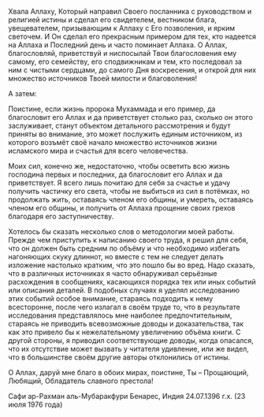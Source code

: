 Хвала Аллаху, Который направил Своего посланника с руководством и религией истины и сделал его свидетелем, вестником блага, увещевателем, призывающим к Аллаху с Его позволения, и ярким светочем. И Он сделал его прекрасным примером для тех, кто надеется на Аллаха и Последний день и часто поминает Аллаха. О Аллах, благословляй, приветствуй и ниспосылай Твои благословения ему самому, его семейству, его сподвижникам и тем, кто последовал за ним с чистыми сердцами, до самого Дня воскресения, и открой для них множество источников Твоей милости и благоволения!

А затем:

Поистине, если жизнь пророка Мухаммада и его пример, да благословит его Аллах и да приветствует столько раз, сколько он этого заслуживает, станут объектом детального рассмотрения и будут приняты во внимание, это может послужить единым источником, из которого возъмёт своё начало множество источников жизни исламского мира и счастья для всего человечества.

Моих сил, конечно же, недостаточно, чтобы осветить всю жизнь господина первых и последних, да благословит его Аллах и да приветствует. Я всего лишь почитаю для себя за счастье и удачу получить частичку его света, чтобы не выбиться из сил в потёмках, но продолжать жить, оставаясь членом его общины, и умереть, оставаясь членом его общины, и получить от Аллаха прощение своих грехов благодаря его заступничеству.

Хотелось бы сказать несколько слов о методологии моей работы. Прежде чем приступить к написанию своего труда, я решил для себя, что он должен быть средним по объёму и что необходимо избегать нагоняющих скуку длиннот, но вместе с тем не следует делать изложение настолько кратким, что это пошло бы во вред. Надо сказать, что в различных источниках я часто обнаруживал серьёзные расхождения в сообщениях, касающихся порядка тех или иных событий или описания деталей. В подобных случаях я уделял исследованию этих событий особое внимание, стараясь подходить к нему всесторонне, после чего излагал в своём труде то, что в результате исследования представлялось мне наиболее предпочтительным, стараясь не приводить всевозможные доводы и доказательства, так как это привело бы к нежелательному увеличению объёма книги. С другой стороны, я приводил соответствующие доводы, когда опасался, что их отсутствие может вызвать у читателя удивление, или же видел, что в большинстве своём другие авторы отклонились от истины.

О Аллах, даруй мне благо в обоих мирах, поистине, Ты – Прощающий, Любящий, Обладатель славного престола!

Сафи ар-Рахман аль-Мубаракфури
Бенарес, Индия
24.07.1396 г.х. (23 июля 1976 года)

